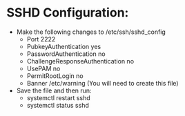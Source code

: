 # SSHD Configuration:
* Make the following changes to /etc/ssh/sshd_config
  - Port 2222 
  - PubkeyAuthentication yes
  - PasswordAuthentication no
  - ChallengeResponseAuthentication no
  - UsePAM no
  - PermitRootLogin no 
  - Banner /etc/warning (You will need to create this file)
* Save the file and then run:
  - systemctl restart sshd
  - systemctl status sshd
